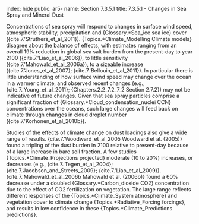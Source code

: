 index: hide
public: ar5-
name: Section 7.3.5.1
title: 7.3.5.1 - Changes in Sea Spray and Mineral Dust

Concentrations of sea spray will respond to changes in surface wind speed, atmospheric stability, precipitation and {Glossary.*Sea_ice sea ice} cover ({cite.7.'Struthers_et_al_2011}). {Topics.*Climate_Modelling Climate models} disagree about the balance of effects, with estimates ranging from an overall 19% reduction in global sea salt burden from the present-day to year 2100 ({cite.7.'Liao_et_al_2006}), to little sensitivity ({cite.7.'Mahowald_et_al_2006a}), to a sizeable increase ({cite.7.'Jones_et_al_2007}; {cite.7.'Bellouin_et_al_2011}). In particular there is little understanding of how surface wind speed may change over the ocean in a warmer climate, and observed recent changes (e.g., {cite.7.'Young_et_al_2011}; {Chapters.2.2_7.2_7_2 Section 2.7.2}) may not be indicative of future changes. Given that sea spray particles comprise a significant fraction of {Glossary.*Cloud_condensation_nuclei CCN} concentrations over the oceans, such large changes will feed back on climate through changes in cloud droplet number ({cite.7.'Korhonen_et_al_2010b}).

Studies of the effects of climate change on dust loadings also give a wide range of results. {cite.7.'Woodward_et_al_2005 Woodward et al. (2005)} found a tripling of the dust burden in 2100 relative to present-day because of a large increase in bare soil fraction. A few studies {Topics.*Climate_Projections projected} moderate (10 to 20%) increases, or decreases (e.g., {cite.7.'Tegen_et_al_2004}; {cite.7.'Jacobson_and_Streets_2009}; {cite.7.'Liao_et_al_2009}). {cite.7.'Mahowald_et_al_2006b Mahowald et al. (2006b)} found a 60% decrease under a doubled {Glossary.*Carbon_dioxide CO2} concentration due to the effect of CO2 fertilization on vegetation. The large range reflects different responses of the {Topics.*Climate_System atmosphere} and vegetation cover to climate change {Topics.*Radiative_Forcing forcings}, and results in low confidence in these {Topics.*Climate_Predictions predictions}.
